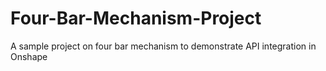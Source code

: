 # Four-Bar-Mechanism-Project
A sample project on four bar mechanism to demonstrate API integration in Onshape 
